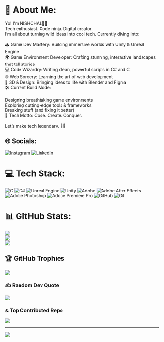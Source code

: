 # 💫 About Me:
Yo! I'm NISHCHAL👨‍💻<br>Tech enthusiast. Code ninja. Digital creator.<br>I’m all about turning wild ideas into cool tech. Currently diving into:<br><br>🕹️ Game Dev Mastery: Building immersive worlds with Unity & Unreal Engine<br>🌍 Game Environment Developer: Crafting stunning, interactive landscapes that tell stories<br>💻 Code Wizardry: Writing clean, powerful scripts in C# and C<br>🌐 Web Sorcery: Learning the art of web development<br>🎨 3D & Design: Bringing ideas to life with Blender and Figma<br>🛠️ Current Build Mode:<br><br>Designing breathtaking game environments<br>Exploring cutting-edge tools & frameworks<br>Breaking stuff (and fixing it better)<br>🚀 Tech Motto: Code. Create. Conquer.<br><br>Let’s make tech legendary. 💾🔥


## 🌐 Socials:
[![Instagram](https://img.shields.io/badge/Instagram-%23E4405F.svg?logo=Instagram&logoColor=white)](https://instagram.com/__nishchal) [![LinkedIn](https://img.shields.io/badge/LinkedIn-%230077B5.svg?logo=linkedin&logoColor=white)](https://linkedin.com/in/https://www.linkedin.com/in/nishchal-acharya-08a13a252?lipi=urn%3Ali%3Apage%3Ad_flagship3_profile_view_base_contact_details%3B1wxGlFxLQNeXCZrxWIaCkg%3D%3D) 

# 💻 Tech Stack:
![C](https://img.shields.io/badge/c-%2300599C.svg?style=for-the-badge&logo=c&logoColor=white) ![C#](https://img.shields.io/badge/c%23-%23239120.svg?style=for-the-badge&logo=csharp&logoColor=white) ![Unreal Engine](https://img.shields.io/badge/unrealengine-%23313131.svg?style=for-the-badge&logo=unrealengine&logoColor=white) ![Unity](https://img.shields.io/badge/unity-%23000000.svg?style=for-the-badge&logo=unity&logoColor=white) ![Adobe](https://img.shields.io/badge/adobe-%23FF0000.svg?style=for-the-badge&logo=adobe&logoColor=white) ![Adobe After Effects](https://img.shields.io/badge/Adobe%20After%20Effects-9999FF.svg?style=for-the-badge&logo=Adobe%20After%20Effects&logoColor=white) ![Adobe Photoshop](https://img.shields.io/badge/adobe%20photoshop-%2331A8FF.svg?style=for-the-badge&logo=adobe%20photoshop&logoColor=white) ![Adobe Premiere Pro](https://img.shields.io/badge/Adobe%20Premiere%20Pro-9999FF.svg?style=for-the-badge&logo=Adobe%20Premiere%20Pro&logoColor=white) ![GitHub](https://img.shields.io/badge/github-%23121011.svg?style=for-the-badge&logo=github&logoColor=white) ![Git](https://img.shields.io/badge/git-%23F05033.svg?style=for-the-badge&logo=git&logoColor=white)
# 📊 GitHub Stats:
![](https://github-readme-stats.vercel.app/api?username=Nishchal10213&theme=dark&hide_border=false&include_all_commits=false&count_private=false)<br/>
![](https://github-readme-streak-stats.herokuapp.com/?user=Nishchal10213&theme=dark&hide_border=false)<br/>
![](https://github-readme-stats.vercel.app/api/top-langs/?username=Nishchal10213&theme=dark&hide_border=false&include_all_commits=false&count_private=false&layout=compact)

## 🏆 GitHub Trophies
![](https://github-profile-trophy.vercel.app/?username=Nishchal10213&theme=radical&no-frame=false&no-bg=true&margin-w=4)

### ✍️ Random Dev Quote
![](https://quotes-github-readme.vercel.app/api?type=horizontal&theme=radical)

### 🔝 Top Contributed Repo
![](https://github-contributor-stats.vercel.app/api?username=Nishchal10213&limit=5&theme=dark&combine_all_yearly_contributions=true)

---
[![](https://visitcount.itsvg.in/api?id=Nishchal10213&icon=0&color=0)](https://visitcount.itsvg.in)

<!-- Proudly created with GPRM ( https://gprm.itsvg.in ) -->
